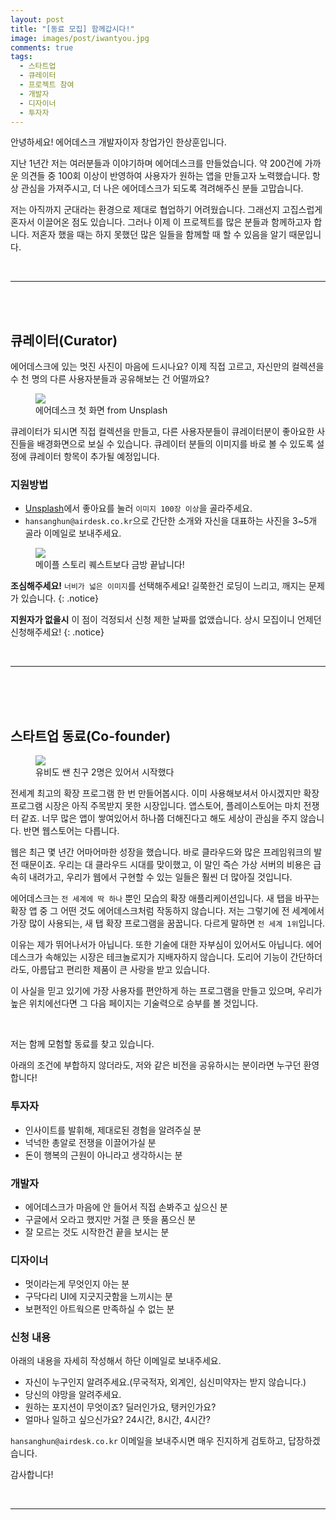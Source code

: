 ```yaml
---
layout: post
title: "[동료 모집] 함께갑시다!"
image: images/post/iwantyou.jpg
comments: true
tags: 
  - 스타트업
  - 큐레이터
  - 프로젝트 참여
  - 개발자
  - 디자이너
  - 투자자
---
```


안녕하세요! 에어데스크 개발자이자 창업가인 한상훈입니다.

지난 1년간 저는 여러분들과 이야기하며 에어데스크를 만들었습니다. 약 200건에 가까운 의견들 중 100회 이상이 반영하여 사용자가 원하는 앱을 만들고자 노력했습니다. 항상 관심을 가져주시고, 더 나은 에어데스크가 되도록 격려해주신 분들 고맙습니다. 

저는 아직까지 군대라는 환경으로 제대로 협업하기 어려웠습니다. 그래선지 고집스럽게 혼자서 이끌어온 점도 있습니다. 그러나 이제 이 프로젝트를 많은 분들과 함께하고자 합니다. 저혼자 했을 때는 하지 못했던 많은 일들을 함께할 때 할 수 있음을 알기 때문입니다.


<br>
<hr>
<br>
<br>


## 큐레이터(Curator)

에어데스크에 있는 멋진 사진이 마음에 드시나요? 이제 직접 고르고, 자신만의 컬렉션을 수 천 명의 다른 사용자분들과 공유해보는 건 어떨까요?

<figure>
  <img src="{{ site.url }}/images/post/airdesk.jpg">
  <figcaption>에어데스크 첫 화면 from Unsplash</figcaption>
</figure>

큐레이터가 되시면 직접 컬렉션을 만들고, 다른 사용자분들이 큐레이터분이 좋아요한 사진들을 배경화면으로 보실 수 있습니다. 큐레이터 분들의 이미지를 바로 볼 수 있도록 설정에 큐레이터 항목이 추가될 예정입니다. 


### 지원방법
* [Unsplash](https://unsplash.com)에서 좋아요를 눌러 `이미지 100장 이상`을 골라주세요.
* `hansanghun@airdesk.co.kr`으로 간단한 소개와 자신을 대표하는 사진을 3~5개 골라 이메일로 보내주세요.

<figure>
  <img src="{{ site.url }}/images/post/maple.jpg">
  <figcaption>메이플 스토리 퀘스트보다 금방 끝납니다!</figcaption>
</figure>

**조심해주세요!** `너비가 넓은 이미지`를 선택해주세요! 길쭉한건 로딩이 느리고, 깨지는 문제가 있습니다.
{: .notice}

**지원자가 없을시** 이 점이 걱정되서 신청 제한 날짜를 없앴습니다. 상시 모집이니 언제던 신청해주세요!
{: .notice}


<br>
<hr>
<br>
<br>
<br>

## 스타트업 동료(Co-founder)

<figure>
  <img src="{{ site.url }}/images/post/cross.jpg">
  <figcaption>유비도 쌘 친구 2명은 있어서 시작했다</figcaption>
</figure>

전세계 최고의 확장 프로그램 한 번 만들어봅시다. 이미 사용해보셔서 아시겠지만 확장 프로그램 시장은 아직 주목받지 못한 시장입니다. 앱스토어, 플레이스토어는 마치 전쟁터 같죠. 너무 많은 앱이 쌓여있어서 하나쯤 더해진다고 해도 세상이 관심을 주지 않습니다. 반면 웹스토어는 다릅니다. 

웹은 최근 몇 년간 어마어마한 성장을 했습니다. 바로 클라우드와 많은 프레임워크의 발전 때문이죠. 우리는 대 클라우드 시대를 맞이했고, 이 말인 즉슨 가상 서버의 비용은 급속히 내려가고, 우리가 웹에서 구현할 수 있는 일들은 훨씬 더 많아질 것입니다.

에어데스크는 `전 세계에 딱 하나` 뿐인 모습의 확장 애플리케이션입니다. 새 탭을 바꾸는 확장 앱 중 그 어떤 것도 에어데스크처럼 작동하지 않습니다. 저는 그렇기에 전 세계에서 가장 많이 사용되는, 새 탭 확장 프로그램을 꿈꿉니다. 다르게 말하면 `전 세계 1위`입니다.

이유는 제가 뛰어나서가 아닙니다. 또한 기술에 대한 자부심이 있어서도 아닙니다. 에어데스크가 속해있는 시장은 테크놀로지가 지배자하지 않습니다. 도리어 기능이 간단하더라도, 아름답고 편리한 제품이 큰 사랑을 받고 있습니다.

이 사실을 믿고 있기에 가장 사용자를 편안하게 하는 프로그램을 만들고 있으며, 우리가 높은 위치에선다면 그 다음 페이지는 기술력으로 승부를 볼 것입니다. 

<br>

저는 함께 모험할 동료를 찾고 있습니다. 

아래의 조건에 부합하지 않더라도, 저와 같은 비전을 공유하시는 분이라면 누구던 환영합니다!

### 투자자

* 인사이트를 발휘해, 제대로된 경험을 알려주실 분
* 넉넉한 총알로 전쟁을 이끌어가실 분
* 돈이 행복의 근원이 아니라고 생각하시는 분

### 개발자

* 에어데스크가 마음에 안 들어서 직접 손봐주고 싶으신 분
* 구글에서 오라고 했지만 거절 큰 뜻을 품으신 분
* 잘 모르는 것도 시작한건 끝을 보시는 분

### 디자이너

* 멋이라는게 무엇인지 아는 분
* 구닥다리 UI에 지긋지긋함을 느끼시는 분
* 보편적인 아트웍으론 만족하실 수 없는 분


### 신청 내용

아래의 내용을 자세히 작성해서 하단 이메일로 보내주세요. 

* 자신이 누구인지 알려주세요.(무국적자, 외계인, 심신미약자는 받지 않습니다.)
* 당신의 야망을 알려주세요.
* 원하는 포지션이 무엇이죠? 딜러인가요, 탱커인가요?
* 얼마나 일하고 싶으신가요? 24시간, 8시간, 4시간? 

`hansanghun@airdesk.co.kr` 이메일을 보내주시면 매우 진지하게 검토하고, 답장하겠습니다.

감사합니다!

<br>
<hr>
<br>
<br>
<br>
